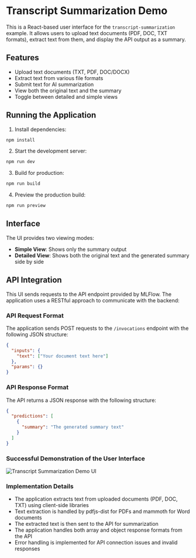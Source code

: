 # Transcript Summarization Demo

This is a React-based user interface for the `transcript-summarization` example. It allows users to upload text documents (PDF, DOC, TXT formats), extract text from them, and display the API output as a summary.

## Features

- Upload text documents (TXT, PDF, DOC/DOCX)
- Extract text from various file formats
- Submit text for AI summarization
- View both the original text and the summary
- Toggle between detailed and simple views

## Running the Application

1. Install dependencies:

```bash
npm install
```

2. Start the development server:

```bash
npm run dev
```

3. Build for production:

```bash
npm run build
```

4. Preview the production build:

```bash
npm run preview
```

## Interface

The UI provides two viewing modes:
- **Simple View**: Shows only the summary output
- **Detailed View**: Shows both the original text and the generated summary side by side

## API Integration

This UI sends requests to the API endpoint provided by MLFlow. The application uses a RESTful approach to communicate with the backend:

### API Request Format

The application sends POST requests to the `/invocations` endpoint with the following JSON structure:

```json
{
  "inputs": {
    "text": ["Your document text here"]
  },
  "params": {}
}
```

### API Response Format

The API returns a JSON response with the following structure:

```json
{
  "predictions": [
    {
      "summary": "The generated summary text"
    }
  ]
}
```


### Successful Demonstration of the User Interface  

![Transcript Summarization Demo UI](docs/ui_summarization.png) 

### Implementation Details

- The application extracts text from uploaded documents (PDF, DOC, TXT) using client-side libraries
- Text extraction is handled by pdfjs-dist for PDFs and mammoth for Word documents
- The extracted text is then sent to the API for summarization
- The application handles both array and object response formats from the API
- Error handling is implemented for API connection issues and invalid responses
